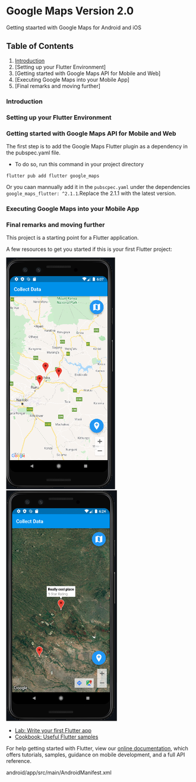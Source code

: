 # Google Maps Version 2.0

Getting staarted with Google Maps for Android and iOS

## Table of Contents
1. [Introduction](introduction)
2. [Setting up your Flutter Environment]
3. [Getting started with Google Maps API for Mobile and Web]
4. [Executing Google Maps into your Mobile App]
5. [Final remarks and moving further]

### Introduction

### Setting up your Flutter Environment

### Getting started with Google Maps API for Mobile and Web
The first step is to add the Google Maps Flutter plugin as a dependency in the pubspec.yaml file.
- To do so, run this command in your project directory 

```shell
flutter pub add flutter google_maps
```
Or you caan mannually add it in the `pubscpec.yaml` under the dependencies `google_maps_flutter: ^2.1.1`.Replace the 2.1.1 with the latest version.

### Executing Google Maps into your Mobile App

### Final remarks and moving further

This project is a starting point for a Flutter application.

A few resources to get you started if this is your first Flutter project:

<img src = "https://github.com/OkomoJacob/googleMaps2.0/blob/main/snips/googleMap.PNG"><img src = "https://github.com/OkomoJacob/googleMaps2.0/blob/main/snips/satelliteMap.PNG"><br>

- [Lab: Write your first Flutter app](https://flutter.dev/docs/get-started/codelab)
- [Cookbook: Useful Flutter samples](https://flutter.dev/docs/cookbook)

For help getting started with Flutter, view our
[online documentation](https://flutter.dev/docs), which offers tutorials,
samples, guidance on mobile development, and a full API reference.

android/app/src/main/AndroidManifest.xml
